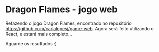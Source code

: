 # Dragon Flames - jogo web

Refazendo o jogo Dragon Flames, encontrado no repositório https://github.com/carlalopesj/game-web. Agora será feito utilizando o React, e estará mais completo...

Aguarde os resultados :)
